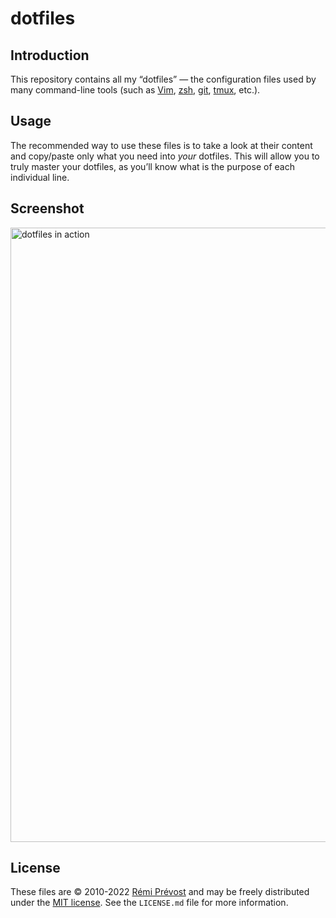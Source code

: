 # dotfiles

## Introduction

This repository contains all my “dotfiles” — the configuration files used by
many command-line tools (such as [Vim](https://www.vim.org),
[zsh](http://www.zsh.org), [git](https://git-scm.com),
[tmux](https://tmux.github.io/), etc.).

## Usage

The recommended way to use these files is to take a look at their content and
copy/paste only what you need into _your_ dotfiles. This will allow you to
truly master your dotfiles, as you’ll know what is the purpose of each
individual line.

## Screenshot

<img width="983" alt="dotfiles in action" src="https://user-images.githubusercontent.com/11348/148234390-e5c700ff-213d-4ee3-b274-796c24eff6bd.png">

## License

These files are © 2010-2022 [Rémi Prévost](https://exomel.com) and may be freely
distributed under the [MIT license](https://github.com/remiprev/dotfiles/blob/master/LICENSE.md).
See the `LICENSE.md` file for more information.
